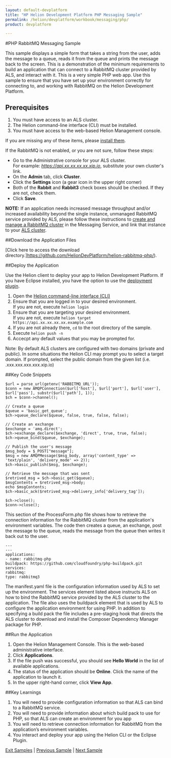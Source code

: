```yaml
---
layout: default-devplatform
title: "HP Helion Development Platform PHP Messaging Sample"
permalink: /helion/devplatform/workbook/messaging/php/
product: devplatform

---
```

<!--UNDER REVISION-->

#PHP RabbitMQ Messaging Sample

This sample displays a simple form that takes a string from the user, adds the message to a queue, reads it from the queue and prints the message back to the screen. This is a demonstration of the minimum requirements to build an application that can connect to a RabbitMQ cluster provided by ALS, and interact with it. This is a very simple PHP web app. Use this sample to ensure that you have set up your environment correctly for connecting to, and working with RabbitMQ on the Helion Development Platform. 

## Prerequisites

1.	You must have access to an ALS cluster.
2.	The Helion command-line interface (CLI) must be installed.
3.	You must have access to the web-based Helion Management console.

If you are missing any of these items, please [install them](/helion/devplatform/appdev).

If the RabbitMQ is not enabled, or you are not sure, follow these steps:

- Go to the Administrative console for your ALS cluster. <br>For example: *https://api.xx.xx.xx.xx.xip.io*, substitute your own cluster's link.
- On the **Admin** tab, click **Cluster**.
- Click the **Settings** icon (a gear icon in the upper right corner)
- Both of the **Rabbit** and **Rabbit3** check boxes should be checked. If they are not, check them.
- Click **Save**.

**NOTE:** If an application needs increased message throughput and/or increased availability beyond the single instance, unmanaged RabbitMQ service provided by ALS, please follow these instructions to [create and manage a RabbitMQ cluster](/helion/devplatform/messageservice/) in the Messaging Service, and link that instance to your [ALS cluster](/helion/devplatform/msgaas/als/).


##Download the Application Files

[Click here to access the download directory.]https://github.com/HelionDevPlatform/helion-rabbitmq-php/).

##Deploy the Application

Use the Helion client to deploy your app to Helion Development Platform.  If you have Eclipse installed, you have the option to use the [deployment plugin](/helion/devplatform/eclipse/).

1.	Open the [Helion command-line interface (CLI)](/als/v1/user/reference/client-ref/)
2.	Ensure that you are logged in to your desired environment.  <br>If you are not, execute `helion login` 
3.	Ensure that you are targeting your desired environment.  <br> If you are not, execute `helion target https://api.xx.xx.xx.xx.example.com`
4.	If you are not already there, `cd` to the root directory of the sample.
5.	Execute `helion push -n`
6.	Accecpt any default values that you may be prompted for.

Note: By default ALS clusters are configured with two domains (private and public). In some situations the Helion CLI may prompt you to select a target domain. If prompted, select the public domain from the given list (i.e. <app-name>.xxx.xxx.xxx.xxx.xip.io)

##Key Code Snippets

	$url = parse_url(getenv('RABBITMQ_URL'));
	$conn = new AMQPConnection($url['host'], $url['port'], $url['user'], $url['pass'], substr($url['path'], 1));
	$ch = $conn->channel();

	// Create a queue
	$queue = 'basic_get_queue';
	$ch->queue_declare($queue, false, true, false, false); 

	// Create an exchange
	$exchange = 'amq.direct';
	$ch->exchange_declare($exchange, 'direct', true, true, false);
	$ch->queue_bind($queue, $exchange);

	// Publish the user's message
	$msg_body = $_POST["message"];
	$msg = new AMQPMessage($msg_body, array('content_type' => 'text/plain', 'delivery_mode' => 2));
	$ch->basic_publish($msg, $exchange);

	// Retrieve the message that was sent
	$retrived_msg = $ch->basic_get($queue);
	$msgContents = $retrived_msg->body;
	echo $msgContents;
	$ch->basic_ack($retrived_msg->delivery_info['delivery_tag']);

	$ch->close();
	$conn->close(); 

This section of the ProcessForm.php file shows how to retrieve the connection information for the RabbitMQ cluster from the application's environment variables. The code then creates a queue, an exchange, post the message to the queue, reads the message from the queue then writes it back out to the user. 

	---
	---
	applications:
	- name: rabbitmq-php
	buildpack: https://github.com/cloudfoundry/php-buildpack.git
	services:
	rabbitmq:
	type: rabbitmq3 

The manifest.yaml file is the configuration information used by ALS to set up the environment. The services element listed above instructs ALS on how to bind the RabbitMQ service provided by the ALS cluster to the application. The file also uses the buildpack element that is used by ALS to configure the application environment for using PHP. In addition to specifying a build pack the file includes a pre-staging hook that directs the ALS cluster to download and install the Composer Dependency Manager package for PHP. 


##Run the Application
1. Open the Helion Management Console. This is the web-based administrative interface.
1. Click **Applications**.
1. If the file push was successful, you should see **Hello World** in the list of available applications.
1. The status of the application should be **Online**. Click the name of the application to launch it.
1. In the upper right-hand corner, click **View App**.


##Key Learnings
1. You will need to provide configuration information so that ALS can bind to a RabbitMQ service.
1. You will need to provide information about which build pack to use for PHP, so that ALS can create an environment for you app
1. You will need to retrieve connection information for RabbitMQ from the application’s environment variables.
1. You interact and deploy your app using the Helion CLI or the Eclipse Plugin.

[Exit Samples](/helion/devplatform/appdev) | [Previous Sample](/helion/devplatform/workbook/database/php/) | [Next Sample](/helion/devplatform/workbook/helloworld/php/)
 


